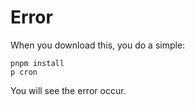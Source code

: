 # Error

When you download this, you do a simple:

```
pnpm install
p cron
```

You will see the error occur.
